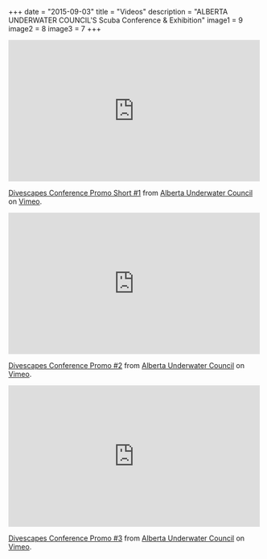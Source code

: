 +++
date        = "2015-09-03"
title       = "Videos"
description = "ALBERTA UNDERWATER COUNCIL'S Scuba Conference & Exhibition"
image1 = 9
image2 = 8
image3 = 7
+++

<iframe src="https://player.vimeo.com/video/154208839" width="500" height="281" frameborder="0" webkitallowfullscreen mozallowfullscreen allowfullscreen></iframe>
<p><a href="https://vimeo.com/154208839">Divescapes Conference Promo Short #1</a> from <a href="https://vimeo.com/user10713685">Alberta Underwater Council</a> on <a href="https://vimeo.com">Vimeo</a>.</p>

<iframe src="https://player.vimeo.com/video/154227370" width="500" height="281" frameborder="0" webkitallowfullscreen mozallowfullscreen allowfullscreen></iframe>
<p><a href="https://vimeo.com/154227370">Divescapes Conference Promo #2</a> from <a href="https://vimeo.com/user10713685">Alberta Underwater Council</a> on <a href="https://vimeo.com">Vimeo</a>.</p>

<iframe src="https://player.vimeo.com/video/154227587" width="500" height="281" frameborder="0" webkitallowfullscreen mozallowfullscreen allowfullscreen></iframe>
<p><a href="https://vimeo.com/154227587">Divescapes Conference Promo #3</a> from <a href="https://vimeo.com/user10713685">Alberta Underwater Council</a> on <a href="https://vimeo.com">Vimeo</a>.</p>
